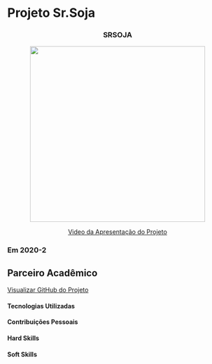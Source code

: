 # Projeto Sr.Soja 



<div align=center>
 <h3>SRSOJA</h3>
  <img src="" width=400 alt="" />
 
  <a href="">Video da Apresentação do Projeto</a>
</div>



### Em 2020-2


## Parceiro Acadêmico




[Visualizar GitHub do Projeto](https://github.com/ferreirarita/API-4-SrSoja-2022-1.git)

#### Tecnologias Utilizadas



#### Contribuições Pessoais

#### Hard Skills


#### Soft Skills



